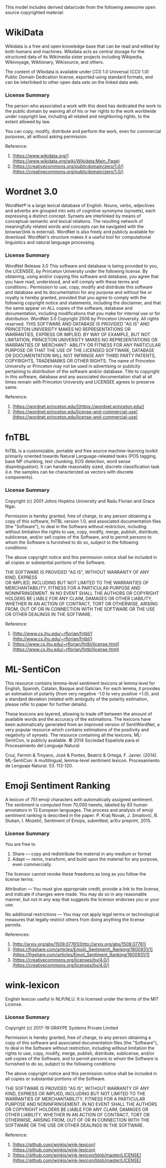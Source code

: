 This model includes derived data/code from the following awesome open source copyrighted material:

# WikiData
Wikidata is a free and open knowledge base that can be read and edited by both humans and machines. Wikidata acts as central storage for the structured data of its Wikimedia sister projects including Wikipedia, Wikivoyage, Wiktionary, Wikisource, and others.

The content of Wikidata is available under CC0 1.0 Universal (CC0 1.0) Public Domain Dedication license, exported using standard formats, and can be interlinked to other open data sets on the linked data web.

### License Summary

The person who associated a work with this deed has dedicated the work to the public domain by waiving all of his or her rights to the work worldwide under copyright law, including all related and neighboring rights, to the extent allowed by law.

You can copy, modify, distribute and perform the work, even for commercial purposes, all without asking permission.

Reference:
1. [https://www.wikidata.org/](https://www.wikidata.org/wiki/Wikidata:Main_Page)
2. [https://creativecommons.org/publicdomain/zero/1.0/](https://creativecommons.org/publicdomain/zero/1.0/)

# Wordnet 3.0

WordNet® is a large lexical database of English. Nouns, verbs, adjectives and adverbs are grouped into sets of cognitive synonyms (synsets), each expressing a distinct concept. Synsets are interlinked by means of conceptual-semantic and lexical relations. The resulting network of meaningfully related words and concepts can be navigated with the browser(link is external). WordNet is also freely and publicly available for download. WordNet's structure makes it a useful tool for computational linguistics and natural language processing.

### License Summary
WordNet Release 3.0 This software and database is being provided to you, the LICENSEE, by Princeton University under the following license. By obtaining, using and/or copying this software and database, you agree that you have read, understood, and will comply with these terms and conditions.: Permission to use, copy, modify and distribute this software and database and its documentation for any purpose and without fee or royalty is hereby granted, provided that you agree to comply with the following copyright notice and statements, including the disclaimer, and that the same appear on ALL copies of the software, database and documentation, including modifications that you make for internal use or for distribution. WordNet 3.0 Copyright 2006 by Princeton University. All rights reserved. THIS SOFTWARE AND DATABASE IS PROVIDED "AS IS" AND PRINCETON UNIVERSITY MAKES NO REPRESENTATIONS OR WARRANTIES, EXPRESS OR IMPLIED. BY WAY OF EXAMPLE, BUT NOT LIMITATION, PRINCETON UNIVERSITY MAKES NO REPRESENTATIONS OR WARRANTIES OF MERCHANT- ABILITY OR FITNESS FOR ANY PARTICULAR PURPOSE OR THAT THE USE OF THE LICENSED SOFTWARE, DATABASE OR DOCUMENTATION WILL NOT INFRINGE ANY THIRD PARTY PATENTS, COPYRIGHTS, TRADEMARKS OR OTHER RIGHTS. The name of Princeton University or Princeton may not be used in advertising or publicity pertaining to distribution of the software and/or database. Title to copyright in this software, database and any associated documentation shall at all times remain with Princeton University and LICENSEE agrees to preserve same.

Reference:
1. [https://wordnet.princeton.edu/](https://wordnet.princeton.edu/)
2. [https://wordnet.princeton.edu/license-and-commercial-use](https://wordnet.princeton.edu/license-and-commercial-use)

# fnTBL
fnTBL is a customizable, portable and free source machine-learning toolkit primarily oriented towards Natural Language-releated tasks (POS tagging, base NP chunking, text chunking, EOS detection, word sense disambiguation). It can handle reasonably sized, discrete classification task (i.e. the samples can be characterized as vectors with discrete components).

### License Summary
Copyright (c) 2001 Johns Hopkins University and Radu Florian and Grace Ngai.

Permission is hereby granted, free of charge, to any person obtaining a copy of this software, fnTBL version 1.0, and associated documentation files (the "Software"), to deal in the Software without restriction, including without limitation the rights to use, copy, modify, merge, publish, distribute, sublicense, and/or sell copies of the Software, and to permit persons to whom the Software is furnished to do so, subject to the following conditions:

The above copyright notice and this permission notice shall be included in all copies or substantial portions of the Software.

THE SOFTWARE IS PROVIDED "AS IS", WITHOUT WARRANTY OF ANY KIND, EXPRESS  
OR IMPLIED, INCLUDING BUT NOT LIMITED TO THE WARRANTIES OF MERCHANTABILITY, FITNESS FOR A PARTICULAR PURPOSE AND NONINFRINGEMENT. IN NO EVENT SHALL THE AUTHORS OR COPYRIGHT HOLDERS BE LIABLE FOR ANY CLAIM, DAMAGES OR OTHER LIABILITY, WHETHER IN AN ACTION OF CONTRACT, TORT OR OTHERWISE, ARISING FROM, OUT OF OR IN CONNECTION WITH THE SOFTWARE OR THE USE OR OTHER DEALINGS IN THE SOFTWARE.

Reference:
1. [http://www.cs.jhu.edu/~rflorian/fntbl/](http://www.cs.jhu.edu/~rflorian/fntbl/)
2. [https://www.cs.jhu.edu/~rflorian/fntbl/license.html](https://www.cs.jhu.edu/~rflorian/fntbl/license.html)

# ML-SentiCon
This resource contains lemma-level sentiment lexicons at lemma level for English, Spanish, Catalan, Basque and Galician. For each lemma, it provides an estimation of polarity (from very negative -1.0 to very positive +1.0), and a standard deviation (related with ambiguity of the polarity estimation, please refer to paper for further details).

These lexicons are layered, allowing to trade off between the amount of available words and the accuracy of the estimations. The lexicons have been automatically generated from an improved version of SentiWordNet, a very popular resource which contains estimations of the positivity and negativity of synsets. The resource containing all the lexicons, ML-SentiCon, is publicly available. © 2014 Sociedad Española para el Procesamiento del Lenguaje Natural.

Cruz, Fermín & Troyano, José & Pontes, Beatriz & Ortega, F. Javier. (2014). ML-SentiCon: A multilingual, lemma-level sentiment lexicon. Procesamiento de Lenguaje Natural. 53. 113-120. 

# Emoji Sentiment Ranking
A lexicon of 751 emoji characters with automatically assigned sentiment. The sentiment is computed from 70,000 tweets, labeled by 83 human annotators in 13 European languages. The process and analysis of emoji sentiment ranking is described in the paper: P. Kralj Novak, J. Smailović, B. Sluban, I. Mozetič, Sentiment of Emojis, submitted; arXiv preprint, 2015.

### License Summary
You are free to

1.  Share — copy and redistribute the material in any medium or format
2.  Adapt — remix, transform, and build upon the material for any purpose, even commercially.

The licensor cannot revoke these freedoms as long as you follow the license terms:

Attribution — You must give appropriate credit, provide a link to the license, and indicate if changes were made. You may do so in any reasonable manner, but not in any way that suggests the licensor endorses you or your use.

No additional restrictions — You may not apply legal terms or technological measures that legally restrict others from doing anything the license permits.

References:
1. [http://arxiv.org/abs/1509.07761](http://arxiv.org/abs/1509.07761)
2. [https://figshare.com/articles/Emoji\_Sentiment\_Ranking/1600931/1](https://figshare.com/articles/Emoji_Sentiment_Ranking/1600931/1)
3. [https://creativecommons.org/licenses/by/4.0/](https://creativecommons.org/licenses/by/4.0/)

# wink-lexicon
English lexicon useful in NLP/NLU. It is licensed under the terms of the MIT License.

### License Summary
Copyright (c) 2017-19  GRAYPE Systems Private Limited

Permission is hereby granted, free of charge, to any person obtaining a copy of this software and associated documentation files (the "Software"), to deal in the Software without restriction, including without limitation the rights to use, copy, modify, merge, publish, distribute, sublicense, and/or sell copies of the Software, and to permit persons to whom the Software is furnished to do so, subject to the following conditions:

The above copyright notice and this permission notice shall be included in all copies or substantial portions of the Software.

THE SOFTWARE IS PROVIDED "AS IS", WITHOUT WARRANTY OF ANY KIND, EXPRESS OR
IMPLIED, INCLUDING BUT NOT LIMITED TO THE WARRANTIES OF MERCHANTABILITY,
FITNESS FOR A PARTICULAR PURPOSE AND NONINFRINGEMENT. IN NO EVENT SHALL THE
AUTHORS OR COPYRIGHT HOLDERS BE LIABLE FOR ANY CLAIM, DAMAGES OR OTHER
LIABILITY, WHETHER IN AN ACTION OF CONTRACT, TORT OR OTHERWISE, ARISING FROM,
OUT OF OR IN CONNECTION WITH THE SOFTWARE OR THE USE OR OTHER DEALINGS IN
THE SOFTWARE.

Reference:
1. [https://github.com/winkjs/wink-lexicon](https://github.com/winkjs/wink-lexicon)
2. [https://github.com/winkjs/wink-lexicon/blob/master/LICENSE](https://github.com/winkjs/wink-lexicon/blob/master/LICENSE)


